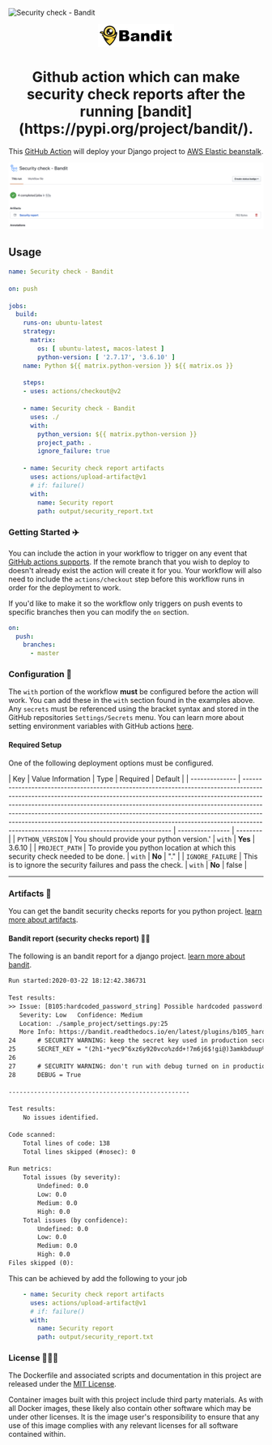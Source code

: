 ![Security check - Bandit](https://github.com/Joel-hanson/bandit-report-artifacts/workflows/Security%20check%20-%20Bandit/badge.svg)

<p align="center">
  <a href="https://github.com/marketplace/actions/bandit-report-artifacts">
    <img width="150px" src="./assets/logo.png">
  </a>
</p>

<h1 align="center">
  Github action which can make security check reports after the running [bandit](https://pypi.org/project/bandit/).
</h1>

<p align="center">
  This <a href="https://github.com/features/actions">GitHub Action</a> will deploy your Django project to <a href="https://aws.amazon.com/elasticbeanstalk/">AWS Elastic beanstalk</a>.
</p>


<p align="center">
  <img src="./assets/screenshot.png">
</p>

## Usage

```yml
name: Security check - Bandit

on: push

jobs:
  build:
    runs-on: ubuntu-latest
    strategy:
      matrix:
        os: [ ubuntu-latest, macos-latest ]
        python-version: [ '2.7.17', '3.6.10' ]
    name: Python ${{ matrix.python-version }} ${{ matrix.os }} 

    steps:
    - uses: actions/checkout@v2

    - name: Security check - Bandit
      uses: ./
      with:
        python_version: ${{ matrix.python-version }}
        project_path: .
        ignore_failure: true

    - name: Security check report artifacts
      uses: actions/upload-artifact@v1
      # if: failure()
      with:
        name: Security report
        path: output/security_report.txt
```


### Getting Started :airplane:

You can include the action in your workflow to trigger on any event that [GitHub actions supports](https://help.github.com/en/articles/events-that-trigger-workflows). If the remote branch that you wish to deploy to doesn't already exist the action will create it for you. Your workflow will also need to include the `actions/checkout` step before this workflow runs in order for the deployment to work.


If you'd like to make it so the workflow only triggers on push events to specific branches then you can modify the `on` section.

```yml
on:
  push:
    branches:
      - master
```

### Configuration 📁

The `with` portion of the workflow **must** be configured before the action will work. You can add these in the `with` section found in the examples above. Any `secrets` must be referenced using the bracket syntax and stored in the GitHub repositories `Settings/Secrets` menu. You can learn more about setting environment variables with GitHub actions [here](https://help.github.com/en/articles/workflow-syntax-for-github-actions#jobsjob_idstepsenv).

#### Required Setup

One of the following deployment options must be configured.

| Key            | Value Information                                                                                                                                                                                                                                                                                                                                                                                                                                              | Type             | Required | Default |
| -------------- | -------------------------------------------------------------------------------------------------------------------------------------------------------------------------------------------------------------------------------------------------------------------------------------------------------------------------------------------------------------------------------------------------------------------------------------------------------------- | ---------------- | -------- |
| `PYTHON_VERSION`          | You should provide your python version.'                                                                                                                           | `with`           | **Yes**  | 3.6.10 |
| `PROJECT_PATH` | To provide you python location at which this security check needed to be done.                                                                                                 | `with` | **No**  | "." |
| `IGNORE_FAILURE` | This is to ignore the security failures and pass the check.                                                                                                 | `with` | **No**  | false |

---


### Artifacts 📁

You can get the bandit security checks reports for you python project. [learn more about artifacts](https://help.github.com/en/actions/configuring-and-managing-workflows/persisting-workflow-data-using-artifacts).

#### Bandit report (security checks report) 👮‍♂️

The following is an bandit report for a django project. [learn more about bandit](https://pypi.org/project/bandit/).

```txt
Run started:2020-03-22 18:12:42.386731

Test results:
>> Issue: [B105:hardcoded_password_string] Possible hardcoded password: '(2h1-*yec9^6xz6y920vco%zdd+!7m6j6$!gi@)3amkbduup%d'
   Severity: Low   Confidence: Medium
   Location: ./sample_project/settings.py:25
   More Info: https://bandit.readthedocs.io/en/latest/plugins/b105_hardcoded_password_string.html
24      # SECURITY WARNING: keep the secret key used in production secret!
25      SECRET_KEY = "(2h1-*yec9^6xz6y920vco%zdd+!7m6j6$!gi@)3amkbduup%d"
26
27      # SECURITY WARNING: don't run with debug turned on in production!
28      DEBUG = True

--------------------------------------------------

Test results:
	No issues identified.

Code scanned:
	Total lines of code: 138
	Total lines skipped (#nosec): 0

Run metrics:
	Total issues (by severity):
		Undefined: 0.0
		Low: 0.0
		Medium: 0.0
		High: 0.0
	Total issues (by confidence):
		Undefined: 0.0
		Low: 0.0
		Medium: 0.0
		High: 0.0
Files skipped (0):
```
This can be achieved by add the following to your job

```yml
    - name: Security check report artifacts
      uses: actions/upload-artifact@v1
      # if: failure()
      with:
        name: Security report
        path: output/security_report.txt
```

### License 👨🏻‍💻

The Dockerfile and associated scripts and documentation in this project are released under the [MIT License](LICENSE).

Container images built with this project include third party materials. As with all Docker images, these likely also contain other software which may be under other licenses. It is the image user's responsibility to ensure that any use of this image complies with any relevant licenses for all software contained within.